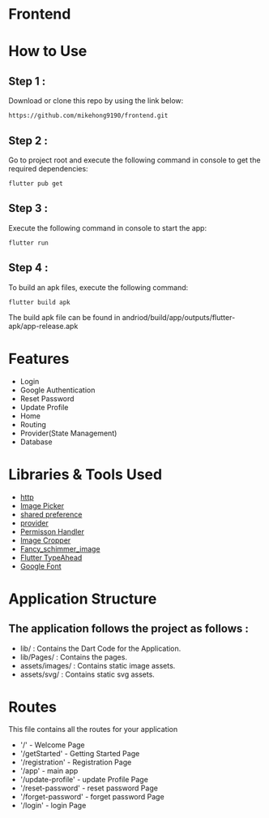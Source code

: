 # Frontend

# How to Use 

## Step 1 : 
Download or clone this repo by using the link below:
```
https://github.com/mikehong9190/frontend.git
```

## Step 2 : 
Go to project root and execute the following command in console to get the required dependencies:
```
flutter pub get 
```
## Step 3 :
Execute the following command in console to start the app:
```
flutter run 
```
## Step 4 :
To build an apk files, execute the following command:
```
flutter build apk
```
The build apk file can be found in andriod/build/app/outputs/flutter-apk/app-release.apk

# Features
- Login
- Google Authentication
- Reset Password 
- Update Profile
- Home 
- Routing 
- Provider(State Management)
- Database 

# Libraries & Tools Used 
- [http](https://pub.dev/packages/http)
- [Image Picker](https://pub.dev/packages/image_picker) 
- [shared preference](https://pub.dev/packages/shared_preferences)
- [provider](https://pub.dev/packages/provider)
- [Permisson Handler](https://pub.dev/packages/permission_handler)
- [Image Cropper](https://pub.dev/packages/image_cropper)
- [Fancy_schimmer_image](https://pub.dev/packages/fancy_shimmer_image)
- [Flutter TypeAhead](https://pub.dev/packages/flutter_typeahead)
- [Google Font](https://pub.dev/packages/google_fonts)

# Application Structure 
## The application follows the project as follows :
- lib/ : Contains the Dart Code for the Application. 
- lib/Pages/ : Contains the pages.
- assets/images/ : Contains static image assets.
- assets/svg/ : Contains static svg assets.

# Routes 
This file contains all the routes for your application
- '/' - Welcome Page
- '/getStarted' - Getting Started Page
- '/registration' - Registration Page
- '/app' - main app
- '/update-profile' - update Profile Page
- '/reset-password' - reset password Page
- '/forget-password' - forget password Page 
- '/login' - login Page





